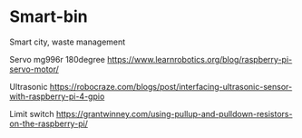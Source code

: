 # Smart-bin
Smart city, waste management

Servo mg996r 180degree
https://www.learnrobotics.org/blog/raspberry-pi-servo-motor/

Ultrasonic
https://robocraze.com/blogs/post/interfacing-ultrasonic-sensor-with-raspberry-pi-4-gpio

Limit switch
https://grantwinney.com/using-pullup-and-pulldown-resistors-on-the-raspberry-pi/